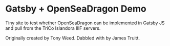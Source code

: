 # Gatsby + OpenSeaDragon Demo

Tiny site to test whether OpenSeaDragon can be implemented in Gatsby JS and pull from the TriCo Islandora IIIF servers. 

Originally created by Tony Weed. Dabbled with by James Truitt.
